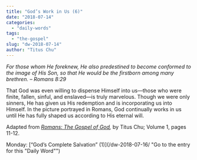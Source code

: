 ```yaml
---
title: "God’s Work in Us (6)"
date: "2018-07-14"
categories: 
  - "daily-words"
tags: 
  - "the-gospel"
slug: "dw-2018-07-14"
author: "Titus Chu"
---
```


_For those whom He foreknew, He also predestined to become conformed to the image of His Son, so that He would be the firstborn among many brethren._ _– Romans 8:29_

That God was even willing to dispense Himself into us—those who were finite, fallen, sinful, and enslaved—is truly marvelous. Though we were only sinners, He has given us His redemption and is incorporating us into Himself. In the picture portrayed in Romans, God continually works in us until He has fully shaped us according to His eternal will.

Adapted from _[Romans: The Gospel of God](/book-romans/ "Go to the listing for this book"),_ by Titus Chu; Volume 1, pages 11-12.

Monday: [“God’s Complete Salvation” (1)](/dw-2018-07-16/ "Go to the entry for this "Daily Word"")

